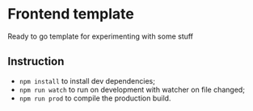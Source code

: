 # Frontend template
Ready to go template for experimenting with some stuff

## Instruction
* `npm install` to install dev dependencies;
* `npm run watch` to run on development with watcher on file changed;
* `npm run prod` to compile the production build.
